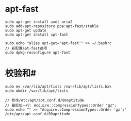 # apt-fast #

    sudo apt-get install axel aria2
    sudo add-apt-repository ppa:apt-fast/stable
    sudo apt-get update
    sudo apt-get install apt-fast  
    
    sudo echo "alias apt-get='apt-fast'" >> ~/.bashrc
    // 新配置apt-fast选项
    sudo dpkg-reconfigure apt-fast
    
# 校验和#
    
    sudo mv /var/lib/apt/lists /var/lib/apt/lists.bak
    sudo mkdir /var/lib/apt/lists

    // 修改/etc/apt/apt.conf.d/00aptitude
    // 最后加一行: Acquire::CompressionTypes::Order "gz";
    sudo echo "" >> "Acquire::CompressionTypes::Order 'gz';" /etc/apt/apt.conf.d/00aptitude
    
